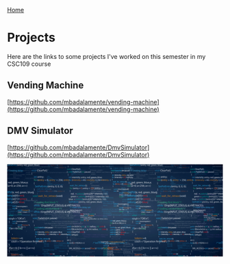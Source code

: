 [Home](./)

# Projects

Here are the links to some projects I've worked on this semester in my CSC109 course

## Vending Machine
[https://github.com/mbadalamente/vending-machine](https://github.com/mbadalamente/vending-machine)

## DMV Simulator
[https://github.com/mbadalamente/DmvSimulator](https://github.com/mbadalamente/DmvSimulator)

![Code](./assets/images/Projects.jpeg)
